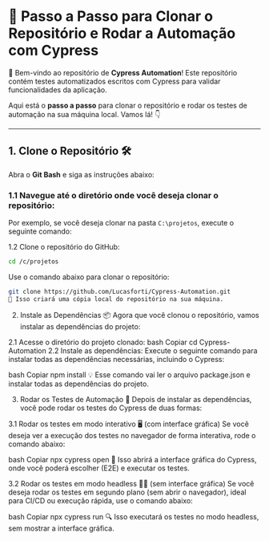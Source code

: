 # 🚀 Passo a Passo para Clonar o Repositório e Rodar a Automação com Cypress

🎉 Bem-vindo ao repositório de **Cypress Automation**! Este repositório contém testes automatizados escritos com Cypress para validar funcionalidades da aplicação.

Aqui está o **passo a passo** para clonar o repositório e rodar os testes de automação na sua máquina local. Vamos lá! 👇

---

## 1. Clone o Repositório 🛠️

Abra o **Git Bash** e siga as instruções abaixo:

### 1.1 Navegue até o diretório onde você deseja clonar o repositório:
Por exemplo, se você deseja clonar na pasta `C:\projetos`, execute o seguinte comando:

1.2 Clone o repositório do GitHub:
```bash
cd /c/projetos

```
Use o comando abaixo para clonar o repositório:
```bash
git clone https://github.com/Lucasforti/Cypress-Automation.git
🔄 Isso criará uma cópia local do repositório na sua máquina.
```
2. Instale as Dependências 📦
Agora que você clonou o repositório, vamos instalar as dependências do projeto:

2.1 Acesse o diretório do projeto clonado:
bash
Copiar
cd Cypress-Automation
2.2 Instale as dependências:
Execute o seguinte comando para instalar todas as dependências necessárias, incluindo o Cypress:

bash
Copiar
npm install
💡 Esse comando vai ler o arquivo package.json e instalar todas as dependências do projeto.

3. Rodar os Testes de Automação 🎯
Depois de instalar as dependências, você pode rodar os testes do Cypress de duas formas:

3.1 Rodar os testes em modo interativo 🖥️ (com interface gráfica)
Se você deseja ver a execução dos testes no navegador de forma interativa, rode o comando abaixo:

bash
Copiar
npx cypress open
🌟 Isso abrirá a interface gráfica do Cypress, onde você poderá escolher (E2E) e executar os testes.

3.2 Rodar os testes em modo headless 🏃‍♂️ (sem interface gráfica)
Se você deseja rodar os testes em segundo plano (sem abrir o navegador), ideal para CI/CD ou execução rápida, use o comando abaixo:

bash
Copiar
npx cypress run
🔍 Isso executará os testes no modo headless, sem mostrar a interface gráfica.
